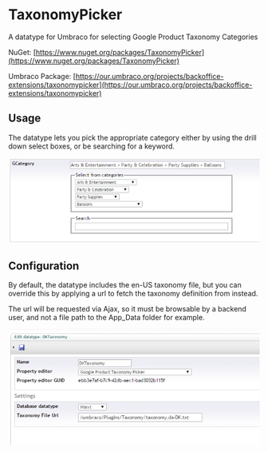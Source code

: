 # TaxonomyPicker
A datatype for Umbraco for selecting Google Product Taxonomy Categories

NuGet: [https://www.nuget.org/packages/TaxonomyPicker](https://www.nuget.org/packages/TaxonomyPicker)

Umbraco Package: [https://our.umbraco.org/projects/backoffice-extensions/taxonomypicker](https://our.umbraco.org/projects/backoffice-extensions/taxonomypicker)

## Usage
The datatype lets you pick the appropriate category either by using the drill down select boxes, or be searching for a keyword.

![](https://raw.githubusercontent.com/mortenbock/TaxonomyPicker/master/content/DataType.png)

## Configuration
By default, the datatype includes the en-US taxonomy file, but you can override this by applying a url to fetch the taxonomy definition from instead.

The url will be requested via Ajax, so it must be browsable by a backend user, and not a file path to the App_Data folder for example.

![](https://raw.githubusercontent.com/mortenbock/TaxonomyPicker/master/content/PrevalueEditor.png)
